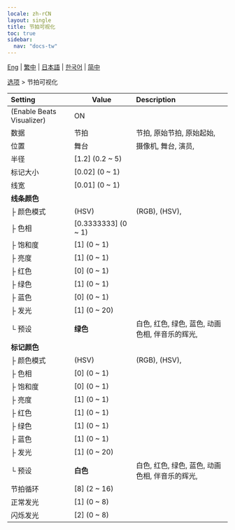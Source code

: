 ```yaml
---
locale: zh-rCN
layout: single
title: 节拍可视化
toc: true
sidebar:
  nav: "docs-tw"
---
```

[Eng](/dancexr/menu/2025.4/stage/beats_visualizer) | [繁中](/tw/dancexr/menu/2025.4/stage/beats_visualizer) | [日本語](/jp/dancexr/menu/2025.4/stage/beats_visualizer) | [한국어](/kr/dancexr/menu/2025.4/stage/beats_visualizer) | [简中](/zh/dancexr/menu/2025.4/stage/beats_visualizer)

[选项](../menu#选项) > 节拍可视化



| Setting | Value | Description |
| :--- | --- | :--- |
| (Enable Beats Visualizer) | ON | 
| 数据 | 节拍 | 节拍, 原始节拍, 原始起始, 
| 位置 | 舞台 | 摄像机, 舞台, 演员, 
| 半径 | [1.2] (0.2 ~ 5) | 
| 标记大小 | [0.02] (0 ~ 1) | 
| 线宽 | [0.01] (0 ~ 1) | 
| **线条颜色** | | 
| ├ 颜色模式 | (HSV) | (RGB), (HSV), 
| ├ 色相 | [0.3333333] (0 ~ 1) | 
| ├ 饱和度 | [1] (0 ~ 1) | 
| ├ 亮度 | [1] (0 ~ 1) | 
| ├ 红色 | [0] (0 ~ 1) | 
| ├ 绿色 | [1] (0 ~ 1) | 
| ├ 蓝色 | [0] (0 ~ 1) | 
| ├ 发光 | [1] (0 ~ 20) | 
| └ 预设 | **绿色** | 白色, 红色, 绿色, 蓝色, 动画色相, 伴音乐的辉光,  |
| **标记颜色** | | 
| ├ 颜色模式 | (HSV) | (RGB), (HSV), 
| ├ 色相 | [0] (0 ~ 1) | 
| ├ 饱和度 | [0] (0 ~ 1) | 
| ├ 亮度 | [1] (0 ~ 1) | 
| ├ 红色 | [1] (0 ~ 1) | 
| ├ 绿色 | [1] (0 ~ 1) | 
| ├ 蓝色 | [1] (0 ~ 1) | 
| ├ 发光 | [1] (0 ~ 20) | 
| └ 预设 | **白色** | 白色, 红色, 绿色, 蓝色, 动画色相, 伴音乐的辉光,  |
| 节拍循环 | [8] (2 ~ 16) | 
| 正常发光 | [1] (0 ~ 8) | 
| 闪烁发光 | [2] (0 ~ 8) | 
